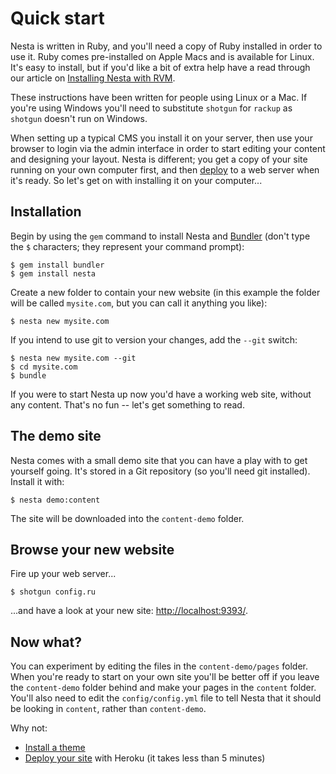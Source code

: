 # Quick start

Nesta is written in Ruby, and you'll need a copy of Ruby installed in
order to use it. Ruby comes pre-installed on Apple Macs and is available
for Linux. It's easy to install, but if you'd like a bit of extra help
have a read through our article on [Installing Nesta with RVM][with-rvm].

These instructions have been written for people using Linux or a Mac.
If you're using Windows you'll need to substitute `shotgun` for `rackup`
as `shotgun` doesn't run on Windows.

When setting up a typical CMS you install it on your server, then use
your browser to login via the admin interface in order to start editing
your content and designing your layout. Nesta is different; you get a
copy of your site running on your own computer first, and then
[deploy](/docs/deployment) to a web server when it's ready. So let's get
on with installing it on your computer...

## Installation

Begin by using the `gem` command to install Nesta and [Bundler][bundler]
(don't type the `$` characters; they represent your command prompt):

    $ gem install bundler
    $ gem install nesta

Create a new folder to contain your new website (in this example the
folder will be called `mysite.com`, but you can call it anything you
like):

    $ nesta new mysite.com

If you intend to use git to version your changes, add the `--git`
switch:

    $ nesta new mysite.com --git
    $ cd mysite.com
    $ bundle

If you were to start Nesta up now you'd have a working web site, without
any content. That's no fun -- let's get something to read.

## The demo site

Nesta comes with a small demo site that you can have a play with to get
yourself going. It's stored in a Git repository (so you'll need git
installed). Install it with:

    $ nesta demo:content

The site will be downloaded into the `content-demo` folder.

## Browse your new website

Fire up your web server...

    $ shotgun config.ru
    
...and have a look at your new site:
[http://localhost:9393/](http://localhost:9393/).

## Now what?

You can experiment by editing the files in the `content-demo/pages`
folder. When you're ready to start on your own site you'll be better off
if you leave the `content-demo` folder behind and make your pages in the
`content` folder. You'll also need to edit the `config/config.yml` file
to tell Nesta that it should be looking in `content`, rather than
`content-demo`.

Why not:

 - [Install a theme](/docs/design/theme)
 - [Deploy your site](/docs/deployment) with Heroku
   (it takes less than 5 minutes)

[with-rvm]: /docs/running-nesta-with-rvm
[bundler]: http://gembundler.com

